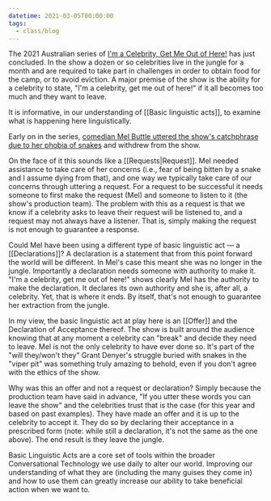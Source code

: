 ```yaml
---
datetime: 2021-03-05T00:00:00
tags:
  - class/blog
---
```

The 2021 Australian series of [I'm a Celebrity, Get Me Out of Here!](https://www.imdb.com/title/tt4422950/) has just concluded. In the show a dozen or so celebrities live in the jungle for a month and are required to take part in challenges in order to obtain food for the camp, or to avoid eviction. A major premise of the show is the ability for a celebrity to state, "I'm a celebrity, get me out of here!" if it all becomes too much and they want to leave.

It is informative, in our understanding of [[Basic linguistic acts]], to examine what is happening here linguistically.

Early on in the series, [comedian Mel Buttle uttered the show's catchphrase due to her phobia of snakes](https://www.news.com.au/entertainment/tv/reality-tv/im-a-celebrity/im-a-celeb-2021-mel-buttle-quits-the-show-due-to-snake-phobia/news-story/09930ed1c40269e0f5ff167de3f1aa53) and withdrew from the show.

On the face of it this sounds like a [[Requests|Request]]. Mel needed assistance to take care of her concerns (i.e., fear of being bitten by a snake and I assume dying from that), and one way we typically take care of our concerns through uttering a request. For a request to be successful it needs someone to first make the request (Mel) and someone to listen to it (the show's production team). The problem with this as a request is that we know if a celebrity asks to leave their request will be listened to, and a request may not always have a listener. That is, simply making the request is not enough to guarantee a response.

Could Mel have been using a different type of basic linguistic act — a [[Declarations]]? A declaration is a statement that from this point forward the world will be different. In Mel's case this meant she was no longer in the jungle. Importantly a declaration needs someone with authority to make it. "I'm a celebrity, get me out of here!" shows clearly Mel has the authority to make the declaration. It declares its own authority and she is, after all, a celebrity. Yet, that is where it ends. By itself, that's not enough to guarantee her extraction from the jungle.

In my view, the basic linguistic act at play here is an [[Offer]] and the Declaration of Acceptance thereof. The show is built around the audience knowing that at any moment a celebrity can "break" and decide they need to leave. Mel is not the only celebrity to have ever done so. It's part of the "will they/won't they" Grant Denyer's struggle buried with snakes in the "viper pit" was something truly amazing to behold, even if you don't agree with the ethics of the show.

Why was this an offer and not a request or declaration? Simply because the production team have said in advance, "If you utter these words you can leave the show" and the celebrities trust that is the case (for this year and based on past examples). They have made an offer and it is up to the celebrity to accept it. They do so by declaring their acceptance in a prescribed form (note: while still a declaration, it's not the same as the one above). The end result is they leave the jungle.

Basic Linguistic Acts are a core set of tools within the broader Conversational Technology we use daily to alter our world. Improving our understanding of what they are (including the many guises they come in) and how to use them can greatly increase our ability to take beneficial action when we want to.
